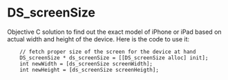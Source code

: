 # DS_screenSize
Objective C solution to find out the exact model of iPhone or iPad based on actual width and height of the device. 
Here is the code to use it:
```
    // fetch proper size of the screen for the device at hand
    DS_screenSize * ds_screenSize = [[DS_screenSize alloc] init];
    int newWidth = [ds_screenSize screenWidth];
    int newHeight = [ds_screenSize screenHeigth];
```
    
